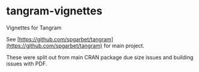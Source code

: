 # tangram-vignettes

Vignettes for Tangram

See [https://github.com/spgarbet/tangram](https://github.com/spgarbet/tangram) for main project.

These were split out from main CRAN package due size issues and building issues with PDF.
